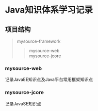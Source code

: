 # Java知识体系学习记录
## 项目结构
>mysource-framework
>>mysource-web  
>>mysource-jcore  

### mysource-web
记录JavaEE知识点及Java平台常用框架知识点  

### mysource-jcore
记录JavaSE知识点